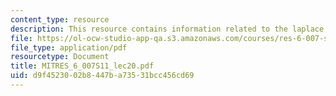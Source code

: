 ```yaml
---
content_type: resource
description: This resource contains information related to the laplace transform.
file: https://ol-ocw-studio-app-qa.s3.amazonaws.com/courses/res-6-007-signals-and-systems-spring-2011/d9f4523002b8447ba73531bcc456cd69_MITRES_6_007S11_lec20.pdf
file_type: application/pdf
resourcetype: Document
title: MITRES_6_007S11_lec20.pdf
uid: d9f45230-02b8-447b-a735-31bcc456cd69
---
```

